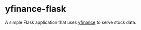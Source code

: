 # yfinance-flask

A simple Flask application that uses [yfinance](https://github.com/ranaroussi/yfinance) to serve stock data.
